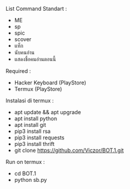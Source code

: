 
List Command Standart :
- ME
- sp
- spic
- scover
- แท็ก
- นับคนอ่าน
- แสดงชื่อคนอ่านตอนนี้

Required :
- Hacker Keyboard (PlayStore)
- Termux (PlayStore)

Instalasi di termux :
- apt update && apt upgrade
- apt install python
- apt install git
- pip3 install rsa
- pip3 install requests
- pip3 install thrift
- git clone https://github.com/Viczor/BOT.1.git

Run on termux :
- cd BOT.1
- python sb.py
